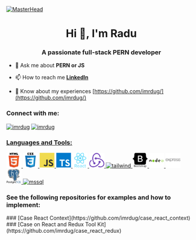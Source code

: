 [![MasterHead](https://miro.medium.com/v2/resize:fit:3200/0*de0IdiUSoJTwgsys.gif)](https://github.com/imrdug/)

<h1 align="center">Hi 👋, I'm Radu</h1>
<h3 align="center">A passionate full-stack PERN developer</h3>

- 💬 Ask me about **PERN or JS**

- 📫 How to reach me **[LinkedIn](https://www.linkedin.com/in/radu-guzun/)**

- 📄 Know about my experiences [https://github.com/imrdug/](https://github.com/imrdug/)

<h3 align="left">Connect with me:</h3>
<p align="left">
<!-- <a href="https://www.leetcode.com/imrdug" target="blank"><img align="center" src="https://leetcode.com/static/images/LeetCode_logo_rvs.png" alt="imrdug" height="30" width="40" /></a> -->
<a href="https://www.codewars.com/users/imrdug/" target="blank"><img align="center" src="https://www.codewars.com/packs/assets/logo.f607a0fb.svg" alt="imrdug" height="30" width="40" /></a>
<a href="https://www.codewars.com/users/imrdug/" target="blank"><img align="center" src="https://www.codewars.com/users/imrdug/badges/small" alt="imrdug"</a>
</p>

<h3 align="left">Languages and Tools:</h3>
<p align="left">
  <a href="https://www.w3.org/html/" target="_blank" rel="noreferrer"> <img src="https://raw.githubusercontent.com/devicons/devicon/master/icons/html5/html5-original-wordmark.svg" alt="html5" width="40" height="40"/> </a>
  <a href="https://www.w3.org/Style/CSS/" target="_blank" rel="noreferrer"> <img src="https://raw.githubusercontent.com/devicons/devicon/master/icons/css3/css3-original-wordmark.svg" alt="css3" width="40" height="40"/> </a>
  <a href="https://developer.mozilla.org/en-US/docs/Web/JavaScript" target="_blank" rel="noreferrer"> <img src="https://raw.githubusercontent.com/devicons/devicon/master/icons/javascript/javascript-original.svg" alt="javascript" width="40" height="40"/> </a>
  <a href="https://www.typescriptlang.org/" target="_blank" rel="noreferrer"> <img src="https://raw.githubusercontent.com/devicons/devicon/master/icons/typescript/typescript-original.svg" alt="typescript" width="40" height="40"/> </a>
  <a href="https://reactjs.org/" target="_blank" rel="noreferrer"> <img src="https://raw.githubusercontent.com/devicons/devicon/master/icons/react/react-original-wordmark.svg" alt="react" width="40" height="40"/> </a>
  <a href="https://redux.js.org" target="_blank" rel="noreferrer"> <img src="https://raw.githubusercontent.com/devicons/devicon/master/icons/redux/redux-original.svg" alt="redux" width="40" height="40"/> </a>
  <a href="https://tailwindcss.com/" target="_blank" rel="noreferrer"> <img src="https://www.vectorlogo.zone/logos/tailwindcss/tailwindcss-icon.svg" alt="tailwind" width="40" height="40"/> </a>
  <a href="https://getbootstrap.com" target="_blank" rel="noreferrer"> <img src="https://raw.githubusercontent.com/devicons/devicon/master/icons/bootstrap/bootstrap-plain-wordmark.svg" alt="bootstrap" width="40" height="40"/> </a>
  <a href="https://nodejs.org" target="_blank" rel="noreferrer"> <img src="https://raw.githubusercontent.com/devicons/devicon/master/icons/nodejs/nodejs-original-wordmark.svg" alt="nodejs" width="40" height="40"/> </a>
  <a href="https://expressjs.com" target="_blank" rel="noreferrer"> <img src="https://raw.githubusercontent.com/devicons/devicon/master/icons/express/express-original-wordmark.svg" alt="express" width="40" height="40"/> </a>
  <a href="https://www.postgresql.org" target="_blank" rel="noreferrer"> <img src="https://raw.githubusercontent.com/devicons/devicon/master/icons/postgresql/postgresql-original-wordmark.svg" alt="postgresql" width="40" height="40"/> </a>
  <a href="https://www.microsoft.com/en-us/sql-server" target="_blank" rel="noreferrer"> <img src="https://www.svgrepo.com/show/303229/microsoft-sql-server-logo.svg" alt="mssql" width="40" height="40"/> </a>
</p>

<h3 align="left">See the following repositories for examples and how to implement:</h3>
### [Case React Context](https://github.com/imrdug/case_react_context)
### [Case on React and Redux Tool Kit](https://github.com/imrdug/case_react_redux)

